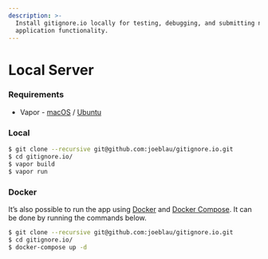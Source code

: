 ```yaml
---
description: >-
  Install gitignore.io locally for testing, debugging, and submitting new
  application functionality.
---
```


# Local Server

### Requirements

* Vapor - [macOS](https://docs.vapor.codes/3.0/install/macos/) / [Ubuntu](https://docs.vapor.codes/3.0/install/ubuntu/)

### Local

```bash
$ git clone --recursive git@github.com:joeblau/gitignore.io.git
$ cd gitignore.io/
$ vapor build
$ vapor run
```

### Docker

It’s also possible to run the app using [Docker](https://www.docker.com/) and [Docker Compose](https://docs.docker.com/compose/). It can be done by running the commands below.

```bash
$ git clone --recursive git@github.com:joeblau/gitignore.io.git
$ cd gitignore.io/
$ docker-compose up -d
```



